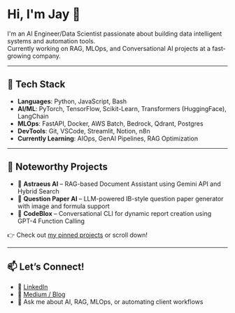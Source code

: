 # Hi, I'm Jay 👋

I'm an AI Engineer/Data Scientist passionate about building data intelligent systems and automation tools.  
Currently working on RAG, MLOps, and Conversational AI projects at a fast-growing company.

---

## 🚀 Tech Stack
- **Languages**: Python, JavaScript, Bash
- **AI/ML**: PyTorch, TensorFlow, Scikit-Learn, Transformers (HuggingFace), LangChain
- **MLOps**: FastAPI, Docker, AWS Batch, Bedrock, Qdrant, Postgres
- **DevTools**: Git, VSCode, Streamlit, Notion, n8n
- **Currently Learning**: AIOps, GenAI Pipelines, RAG Optimization

---

## 📂 Noteworthy Projects
- 🔸 **Astraeus AI** – RAG-based Document Assistant using Gemini API and Hybrid Search
- 🔸 **Question Paper AI** – LLM-powered IB-style question paper generator with image and formula support
- 🔸 **CodeBlox** – Conversational CLI for dynamic report creation using GPT-4 Function Calling

👉 Check out [my pinned projects](#) or scroll down!

---

## 📫 Let’s Connect!
- 🔗 [LinkedIn](https://www.linkedin.com/in/jay-soni-baa164191/)
- 🧠 [Medium / Blog](Comming-soon) 
- 💬 Ask me about AI, RAG, MLOps, or automating client workflows


<!---
jaymsoni/jaymsoni is a ✨ special ✨ repository because its `README.md` (this file) appears on your GitHub profile.
You can click the Preview link to take a look at your changes.
--->
